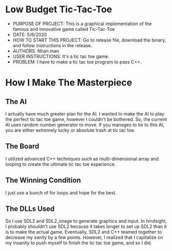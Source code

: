 # Low Budget Tic-Tac-Toe
 

- PURPOSE OF PROJECT: This is a graphical implementation of the famous and innovative game called Tic-Tac-Toe                    
- DATE: 5/6/2020                             
- HOW TO START THIS PROJECT: Go to release file, download the binary, and follow instructions in the release.
- AUTHORS: Nhan man                          
- USER INSTRUCTIONS: It's a tic tac toe game.
- PROBLEM: I have to make a tic tac toe program to pass C++.

# How I Make The Masterpiece

## The AI
I actually have much greater plan for the AI. I wanted to make the AI to play the perfect tic tac toe game, however I couldn't be bothered. So, the current AI uses random number generator to move. If you manages to tie to this AI, you are either extremely lucky or absolute trash at tic tac toe.

## The Board
I utilized advanced C++ techniques such as multi-dimensional array and looping to create the ultimate tic tac toe experience.

## The Winning Condition
I just use a bunch of for loops and hope for the best.

## The DLLs Used
So I use SDL2 and SDL2_image to generate graphics and input. In hindsight, I probably shouldn't use SDL2 because it takes longer to set up SDL2 than it is to make the actual game. Eventually, SDL2 and C++ teamed together to decrease my sanity by a few points. However, I realized that I capitalize on my insanity to push myself to finish the tic tac toe game, and so I did.
